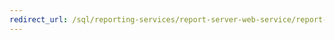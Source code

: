 ```yaml
---
redirect_url: /sql/reporting-services/report-server-web-service/report-server-web-service?view=sql-server-2014
---
```

